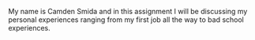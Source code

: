My name is Camden Smida and in this assignment I will be discussing my personal experiences ranging from my first job all the way to bad school experiences.